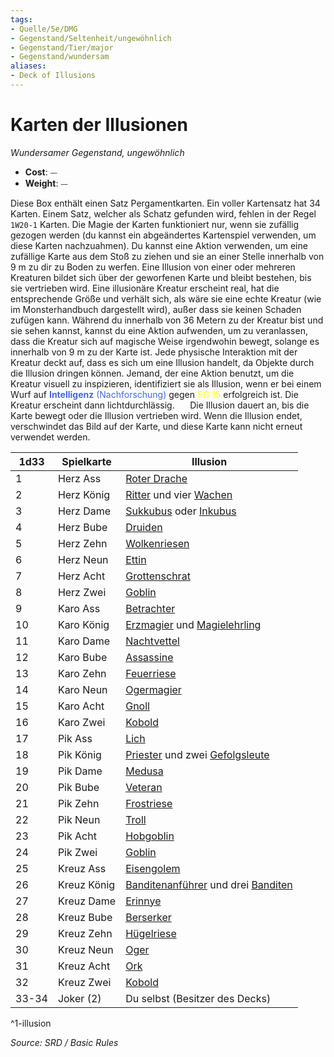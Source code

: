 ```yaml
---
tags:
- Quelle/5e/DMG
- Gegenstand/Seltenheit/ungewöhnlich
- Gegenstand/Tier/major
- Gegenstand/wundersam
aliases:
- Deck of Illusions
---
```

# Karten der Illusionen
*Wundersamer Gegenstand, ungewöhnlich*  

- **Cost**: ⏤
- **Weight**: ⏤

Diese Box enthält einen Satz Pergamentkarten. Ein voller Kartensatz hat 34 Karten. Einem Satz, welcher als Schatz gefunden
wird, fehlen in der Regel `1W20-1` Karten. Die Magie der Karten funktioniert nur, wenn sie zufällig gezogen werden (du kannst ein abgeändertes Kartenspiel verwenden, um diese Karten nachzuahmen). Du kannst eine Aktion verwenden, um eine zufällige Karte aus dem Stoß zu ziehen und sie an einer Stelle innerhalb von 9 m zu dir zu Boden zu werfen. Eine Illusion von einer oder mehreren Kreaturen bildet sich über der geworfenen Karte und bleibt bestehen, bis sie vertrieben wird. Eine illusionäre Kreatur erscheint real, hat die entsprechende Größe und verhält sich, als wäre sie eine echte Kreatur (wie im Monsterhandbuch dargestellt wird), außer dass sie keinen Schaden zufügen kann. Während du innerhalb von 36 Metern zu der Kreatur bist und sie sehen kannst, kannst du eine Aktion aufwenden, um zu veranlassen, dass die Kreatur sich auf magische Weise irgendwohin bewegt, solange es innerhalb von 9 m zu der Karte ist. Jede physische Interaktion mit der Kreatur deckt auf, dass es sich um eine Illusion handelt, da Objekte durch die Illusion dringen können. Jemand, der eine Aktion benutzt, um die Kreatur visuell zu inspizieren, identifiziert sie als Illusion, wenn er bei einem Wurf auf <font color="royalblue">**Intelligenz** (Nachforschung)</font> gegen <font color="yellow">SG 15</font> erfolgreich ist. Die Kreatur erscheint dann lichtdurchlässig.
$\quad$ Die Illusion dauert an, bis die Karte bewegt oder die Illusion vertrieben wird. Wenn die Illusion endet, verschwindet das Bild auf der Karte, und diese Karte kann nicht erneut verwendet werden.

| 1d33  | Spielkarte  | Illusion                                                                         |
| ----- | ----------- | -------------------------------------------------------------------------------- |
| 1     | Herz Ass    | [Roter Drache](../Bestiarium/Drachen/adult-red-dragon.md)                                      |
| 2     | Herz König  | [Ritter](../Bestiarium/Humanoide/Ritter.md) und vier [Wachen](../Bestiarium/Humanoide/Wache.md)              |
| 3     | Herz Dame   | [Sukkubus](../Bestiarium/Unholde/succubus.md) oder [Inkubus](../Bestiarium/Unholde/incubus.md)               |
| 4     | Herz Bube   | [Druiden](../Bestiarium/Humanoide/Druiden.md)                                                    |
| 5     | Herz Zehn   | [Wolkenriesen](../Bestiarium/Riesen/cloud-giant.md)                                            |
| 6     | Herz Neun   | [Ettin](../Bestiarium/Riesen/ettin.md)                                                         |
| 7     | Herz Acht   | [Grottenschrat](Humanoide/Grottenschrat.md)                                      |
| 8     | Herz Zwei   | [Goblin](Humanoide/Goblin.md)                                                    |
| 9     | Karo Ass    | [Betrachter](../Bestiarium/Aberrationen/Betrachter.md)                                         |
| 10    | Karo König  | [Erzmagier](../Bestiarium/Humanoide/Erzmagier.md) und [Magielehrling](../Bestiarium/Humanoide/Magus.md)      |
| 11    | Karo Dame   | [Nachtvettel](../Bestiarium/Unholde/Nachtvettel.md)                                            |
| 12    | Karo Bube   | [Assassine](../Bestiarium/Humanoide/Assassine.md)                                              |
| 13    | Karo Zehn   | [Feuerriese](../Bestiarium/Riesen/fire-giant.md)                                               |
| 14    | Karo Neun   | [Ogermagier](../Bestiarium/Riesen/Oger.md)                                                     |
| 15    | Karo Acht   | [Gnoll](Humanoide/Gnoll.md)                                                      |
| 16    | Karo Zwei   | [Kobold](Humanoide/Kobold.md)                                                    |
| 17    | Pik Ass     | [Lich](../Bestiarium/Untote/Lich.md)                                                           |
| 18    | Pik König   | [Priester](../Bestiarium/Humanoide/Priester.md) und zwei [Gefolgsleute](Humanoide/acolyte.md)  |
| 19    | Pik Dame    | [Medusa](../Bestiarium/Monstrositäten/medusa.md)                                               |
| 20    | Pik Bube    | [Veteran](../Bestiarium/Humanoide/Veteran.md)                                                  |
| 21    | Pik Zehn    | [Frostriese](../Bestiarium/Riesen/frost-giant.md)                                              |
| 22    | Pik Neun    | [Troll](../Bestiarium/Riesen/troll.md)                                                         |
| 23    | Pik Acht    | [Hobgoblin](Humanoide/Hobgoblin.md)                                              |
| 24    | Pik Zwei    | [Goblin](Humanoide/Goblin.md)                                                    |
| 25    | Kreuz Ass   | [Eisengolem](../Bestiarium/Konstrukte/iron-golem.md)                                           |
| 26    | Kreuz König | [Banditenanführer](../Bestiarium/Humanoide/Banditenanführer.md) und drei [Banditen](../Bestiarium/Humanoide/Bandit.md) |
| 27    | Kreuz Dame  | [Erinnye](../Bestiarium/Unholde/Erinnye.md)                                                            |
| 28    | Kreuz Bube  | [Berserker](../Bestiarium/Humanoide/Berserker.md)                                              |
| 29    | Kreuz Zehn  | [Hügelriese](../Bestiarium/Riesen/hill-giant.md)                                               |
| 30    | Kreuz Neun  | [Oger](../Bestiarium/Riesen/Oger.md)                                                |
| 31    | Kreuz Acht  | [Ork](../Bestiarium/Humanoide/Ork.md)                                                          |
| 32    | Kreuz Zwei  | [Kobold](Humanoide/Kobold.md)                                                    |
| 33-34 | Joker (2)   | Du selbst (Besitzer des Decks)                                                   |
^1-illusion

*Source: SRD / Basic Rules*